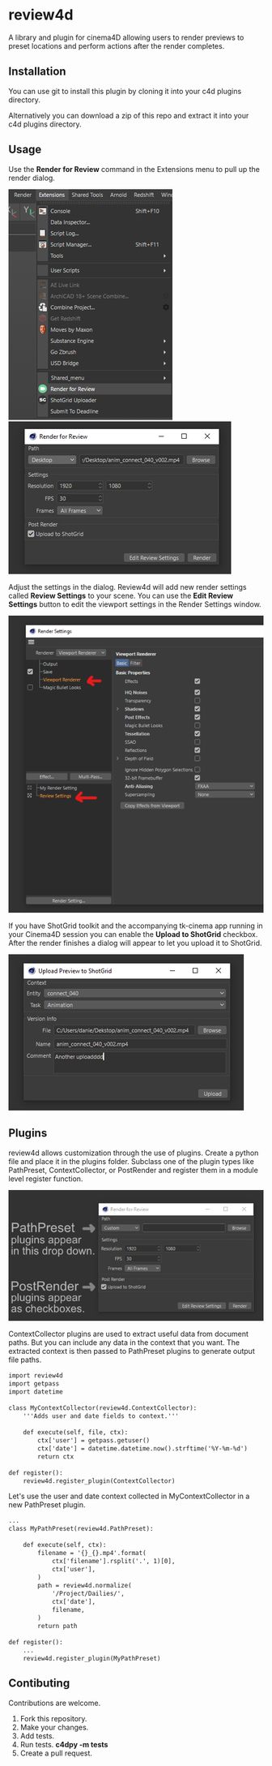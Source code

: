 # review4d
A library and plugin for cinema4D allowing users to render previews to preset locations and perform actions after the render completes.

## Installation
You can use git to install this plugin by cloning it into your c4d plugins
directory.

Alternatively you can download a zip of this repo and extract it into your
c4d plugins directory.

## Usage
Use the **Render for Review** command in the Extensions menu to pull up the
render dialog.

![Extensions](https://github.com/nybrandnewschool/review4d/blob/main/res/extensions.png?raw=true) ![Dialog](https://github.com/nybrandnewschool/review4d/blob/main/res/render_for_review_dialog.png?raw=true)

Adjust the settings in the dialog. Review4d will add new render settings called **Review Settings** to your scene. You can use the **Edit Review Settings** button to edit the viewport settings in the Render Settings window.

![Render Settings](https://github.com/nybrandnewschool/review4d/blob/main/res/render_settings.png?raw=true)

If you have ShotGrid toolkit and the accompanying tk-cinema app running in your Cinema4D session you can enable the **Upload to ShotGrid** checkbox. After the render finishes a dialog will appear to let you upload it to ShotGrid.

![Upload to ShotGrid](https://github.com/nybrandnewschool/review4d/blob/main/res/upload_to_shotgrid.png)

## Plugins
review4d allows customization through the use of plugins. Create a python file and place it in the plugins folder. Subclass one of the plugin types like PathPreset, ContextCollector, or PostRender and register them in a module level register function.

![Plugins](https://github.com/nybrandnewschool/review4d/blob/main/res/render_for_review_plugins.png)

ContextCollector plugins are used to extract useful data from document paths. But you can include any data in the context that you want. The extracted context is then passed to PathPreset plugins to generate output file paths.

    import review4d
    import getpass
    import datetime

    class MyContextCollector(review4d.ContextCollector):
        '''Adds user and date fields to context.'''

        def execute(self, file, ctx):
            ctx['user'] = getpass.getuser()
            ctx['date'] = datetime.datetime.now().strftime('%Y-%m-%d')
            return ctx

    def register():
        review4d.register_plugin(ContextCollector)

Let's use the user and date context collected in MyContextCollector in a new
PathPreset plugin.

    ...
    class MyPathPreset(review4d.PathPreset):

        def execute(self, ctx):
            filename = '{}_{}.mp4'.format(
                ctx['filename'].rsplit('.', 1)[0],
                ctx['user'],
            )
            path = review4d.normalize(
                '/Project/Dailies/',
                ctx['date'],
                filename,
            )
            return path

    def register():
        ...
        review4d.register_plugin(MyPathPreset)


## Contibuting
Contributions are welcome.

1. Fork this repository.
2. Make your changes.
3. Add tests.
4. Run tests. **c4dpy -m tests**
5. Create a pull request.
